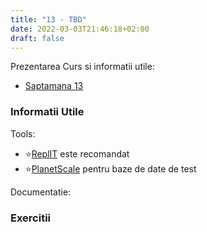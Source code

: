 ```yaml
---
title: "13 - TBD"
date: 2022-03-03T21:46:18+02:00
draft: false
---
```


Prezentarea Curs si informatii utile:

* [Saptamana 13](https://profs.info.uaic.ro/~busaco/teach/courses/web/web-film.html#week13)



### Informatii Utile

Tools:

* ⭐[ReplIT](https://replit.com/) este recomandat
* ⭐[PlanetScale](https://planetscale.com/) pentru baze de date de test

Documentatie:


### Exercitii

